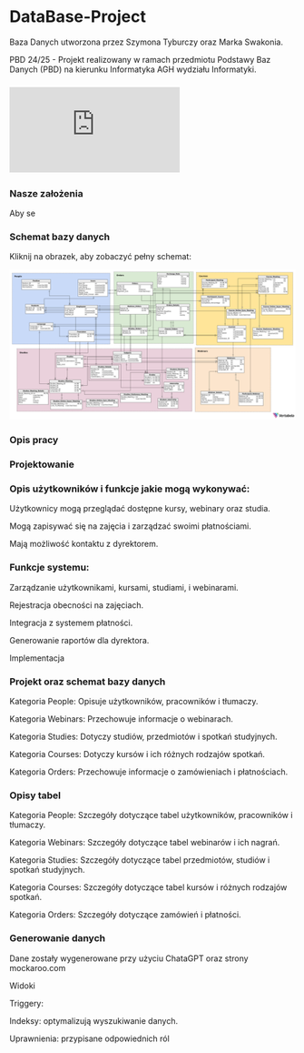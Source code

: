# DataBase-Project
Baza Danych utworzona przez Szymona Tyburczy oraz Marka Swakonia.

PBD 24/25 - Projekt realizowany w ramach przedmiotu Podstawy Baz Danych (PBD) na kierunku Informatyka AGH wydziału Informatyki.

### [![Polecenie](https://github.com/SzymonTyburczy/DataBase-Project-MSST/blob/main/Tresc%20Polecenia.pdf)](https://github.com/SzymonTyburczy/DataBase-Project-MSST/blob/main/projektbazy/1200x600wa.png)

### Nasze założenia
Aby se


### Schemat bazy danych

Kliknij na obrazek, aby zobaczyć pełny schemat:

[![Schemat bazy danych](project_for_PBD_24_25-2024-12-14_21-59.png)](project_for_PBD_24_25-2024-12-14_21-59.png)


### Opis pracy

### Projektowanie

### Opis użytkowników i funkcje jakie mogą wykonywać:

Użytkownicy mogą przeglądać dostępne kursy, webinary oraz studia.

Mogą zapisywać się na zajęcia i zarządzać swoimi płatnościami.

Mają możliwość kontaktu z dyrektorem.

### Funkcje systemu:

Zarządzanie użytkownikami, kursami, studiami, i webinarami.

Rejestracja obecności na zajęciach.

Integracja z systemem płatności.

Generowanie raportów dla dyrektora.

Implementacja

### Projekt oraz schemat bazy danych

Kategoria People: Opisuje użytkowników, pracowników i tłumaczy.

Kategoria Webinars: Przechowuje informacje o webinarach.

Kategoria Studies: Dotyczy studiów, przedmiotów i spotkań studyjnych.

Kategoria Courses: Dotyczy kursów i ich różnych rodzajów spotkań.

Kategoria Orders: Przechowuje informacje o zamówieniach i płatnościach.

### Opisy tabel

Kategoria People: Szczegóły dotyczące tabel użytkowników, pracowników i tłumaczy.

Kategoria Webinars: Szczegóły dotyczące tabel webinarów i ich nagrań.

Kategoria Studies: Szczegóły dotyczące tabel przedmiotów, studiów i spotkań studyjnych.

Kategoria Courses: Szczegóły dotyczące tabel kursów i różnych rodzajów spotkań.

Kategoria Orders: Szczegóły dotyczące zamówień i płatności.

### Generowanie danych

Dane zostały wygenerowane przy użyciu ChataGPT oraz strony mockaroo.com



Widoki

Triggery:

Indeksy: optymalizują wyszukiwanie danych.

Uprawnienia: przypisane odpowiednich ról


